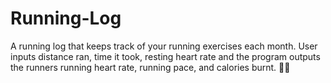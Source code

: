 # Running-Log
A running log that keeps track of your running exercises each month. User inputs distance ran, time it took, resting heart rate and the program outputs the runners running heart rate, running pace, and calories burnt. 🏃‍♀️
